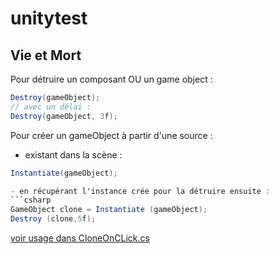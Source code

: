 # unitytest

## Vie et Mort
Pour détruire un composant OU un game object :


```csharp
Destroy(gameObject);
// avec un délai :
Destroy(gameObject, 3f);
```

Pour créer un gameObject à partir d'une source :
- existant dans la scène :
```csharp
Instantiate(gameObject);

- en récupérant l'instance crée pour la détruire ensuite :
```csharp
GameObject clone = Instantiate (gameObject);
Destroy (clone,5f);
```

[voir usage dans CloneOnCLick.cs](./Assets/CloneOnCLick.cs)

